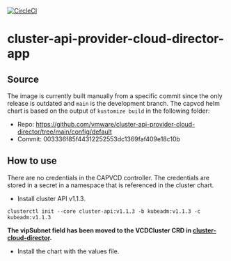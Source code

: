 [![CircleCI](https://circleci.com/gh/giantswarm/cluster-api-provider-cloud-director-app.svg?style=shield)](https://circleci.com/gh/giantswarm/cluster-api-provider-cloud-director-app)

# cluster-api-provider-cloud-director-app

## Source

The image is currently built manually from a specific commit since the only release is outdated and `main` is the development branch. The capvcd helm chart is based on the output of `kustomize build` in the following folder:

* Repo: https://github.com/vmware/cluster-api-provider-cloud-director/tree/main/config/default
* Commit: 003336f85f44312252553dc1369faf409e18c10b

## How to use

There are no credentials in the CAPVCD controller. The credentials are stored in a secret in a namespace that is referenced in the cluster chart.

* Install cluster API v1.1.3.

`clusterctl init --core cluster-api:v1.1.3 -b kubeadm:v1.1.3 -c kubeadm:v1.1.3`

__The vipSubnet field has been moved to the VCDCluster CRD in [cluster-cloud-director](https://github.com/vmware/cluster-api-provider-cloud-director).__

* Install the chart with the values file.
